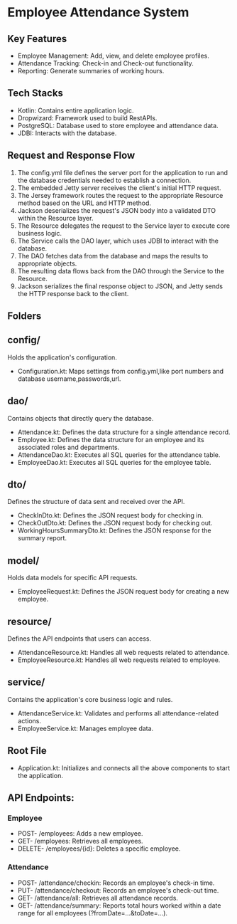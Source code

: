 # Employee Attendance System

## Key Features
- Employee Management: Add, view, and delete employee profiles.
- Attendance Tracking: Check-in and Check-out functionality.
- Reporting: Generate summaries of working hours.

## Tech Stacks
- Kotlin: Contains entire application logic.
- Dropwizard: Framework used to build RestAPIs.
- PostgreSQL: Database used to store employee and attendance data.
- JDBI: Interacts with the database.
## Request and Response Flow
1. The config.yml file  defines the server port for the application to run and the database credentials needed to establish a connection.
2. The embedded Jetty server receives the client's initial HTTP request.
3. The Jersey framework routes the request to the appropriate Resource method based on the URL and HTTP method.
4. Jackson deserializes the request's JSON body into a validated DTO within the Resource layer.
5. The Resource delegates the request to the Service layer to execute core business logic.
6. The Service calls the DAO layer, which uses JDBI to interact with the database.
7. The DAO fetches data from the database and maps the results to appropriate objects.
8. The resulting data flows back from the DAO through the Service to the Resource.
9. Jackson serializes the final response object to JSON, and Jetty sends the HTTP response back to the client.

## Folders
## config/
Holds the application's configuration.
- Configuration.kt: Maps settings from config.yml,like port numbers and database username,passwords,url.

## dao/
Contains objects that directly query the database.
- Attendance.kt: Defines the data structure for a single attendance record.
- Employee.kt: Defines the data structure for an employee and its associated roles and departments.
- AttendanceDao.kt: Executes all SQL queries for the attendance table.
- EmployeeDao.kt: Executes all SQL queries for the employee table.

## dto/
Defines the structure of data sent and received over the API.
- CheckInDto.kt: Defines the JSON request body for checking in.
- CheckOutDto.kt: Defines the JSON request body for checking out.
- WorkingHoursSummaryDto.kt: Defines the JSON response for the summary report.

## model/
Holds data models for specific API requests.
- EmployeeRequest.kt: Defines the JSON request body for creating a new employee.

## resource/
Defines the API endpoints that users can access.
- AttendanceResource.kt: Handles all web requests related to attendance.
- EmployeeResource.kt: Handles all web requests related to employee.

## service/
Contains the application's core business logic and rules.
- AttendanceService.kt: Validates and performs all attendance-related actions.
- EmployeeService.kt: Manages employee data.

## Root File
- Application.kt: Initializes and connects all the above components to start the application.

## API Endpoints:
### Employee
- POST- /employees: Adds a new employee.
- GET- /employees: Retrieves all employees.
- DELETE- /employees/{id}: Deletes a specific employee.

### Attendance
- POST- /attendance/checkin: Records an employee's check-in time.
- PUT- /attendance/checkout: Records an employee's check-out time.
- GET- /attendance/all: Retrieves all attendance records.
- GET- /attendance/summary: Reports total hours worked within a date range for all employees (?fromDate=...&toDate=...).